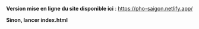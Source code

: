 **Version mise en ligne du site disponible ici** :
https://pho-saigon.netlify.app/

**Sinon, lancer index.html**
